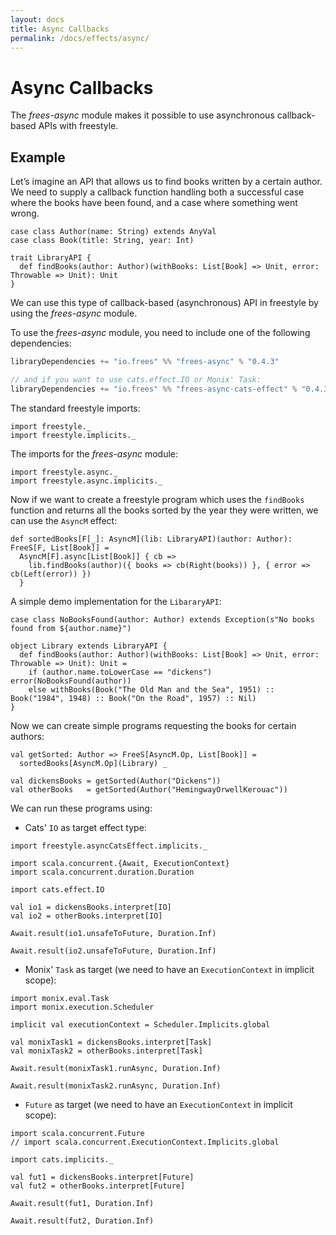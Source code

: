 ```yaml
---
layout: docs
title: Async Callbacks
permalink: /docs/effects/async/
---
```


# Async Callbacks

The _frees-async_ module makes it possible to use asynchronous callback-based APIs with freestyle.

## Example

Let’s imagine an API that allows us to find books written by a certain author. We need to supply a callback function handling both a successful case where the books have been found, and a case where something went wrong. 

```tut:book
case class Author(name: String) extends AnyVal
case class Book(title: String, year: Int)

trait LibraryAPI {
  def findBooks(author: Author)(withBooks: List[Book] => Unit, error: Throwable => Unit): Unit
}
```

We can use this type of callback-based (asynchronous) API in freestyle by using the _frees-async_ module.

To use the _frees-async_ module, you need to include one of the following dependencies:

[comment]: # (Start Replace)

```scala
libraryDependencies += "io.frees" %% "frees-async" % "0.4.3"

// and if you want to use cats.effect.IO or Monix' Task:
libraryDependencies += "io.frees" %% "frees-async-cats-effect" % "0.4.3"
```

[comment]: # (End Replace)

The standard freestyle imports:

```tut:silent
import freestyle._
import freestyle.implicits._
```

The imports for the _frees-async_ module:

```tut:silent
import freestyle.async._
import freestyle.async.implicits._
```

Now if we want to create a freestyle program which uses the `findBooks` function and returns all the books sorted by the year they were written, we can use the `AsyncM` effect:

```tut:book
def sortedBooks[F[_]: AsyncM](lib: LibraryAPI)(author: Author): FreeS[F, List[Book]] =
  AsyncM[F].async[List[Book]] { cb =>
    lib.findBooks(author)({ books => cb(Right(books)) }, { error => cb(Left(error)) })
  }
```

A simple demo implementation for the `LibararyAPI`:

```tut:book
case class NoBooksFound(author: Author) extends Exception(s"No books found from ${author.name}")

object Library extends LibraryAPI {
  def findBooks(author: Author)(withBooks: List[Book] => Unit, error: Throwable => Unit): Unit =
    if (author.name.toLowerCase == "dickens") error(NoBooksFound(author))
    else withBooks(Book("The Old Man and the Sea", 1951) :: Book("1984", 1948) :: Book("On the Road", 1957) :: Nil)
}
```

Now we can create simple programs requesting the books for certain authors:

```tut:book
val getSorted: Author => FreeS[AsyncM.Op, List[Book]] =
  sortedBooks[AsyncM.Op](Library) _

val dickensBooks = getSorted(Author("Dickens"))
val otherBooks   = getSorted(Author("HemingwayOrwellKerouac"))
```

We can run these programs using:

- Cats' `IO` as target effect type:

```tut:book
import freestyle.asyncCatsEffect.implicits._

import scala.concurrent.{Await, ExecutionContext}
import scala.concurrent.duration.Duration

import cats.effect.IO

val io1 = dickensBooks.interpret[IO]
val io2 = otherBooks.interpret[IO]
```

```tut:book:fail
Await.result(io1.unsafeToFuture, Duration.Inf)
```

```tut:book
Await.result(io2.unsafeToFuture, Duration.Inf)
```

- Monix' `Task` as target (we need to have an `ExecutionContext` in implicit scope):

```tut:book
import monix.eval.Task
import monix.execution.Scheduler

implicit val executionContext = Scheduler.Implicits.global

val monixTask1 = dickensBooks.interpret[Task]
val monixTask2 = otherBooks.interpret[Task]
```

```tut:book:fail
Await.result(monixTask1.runAsync, Duration.Inf)
```

```tut:book
Await.result(monixTask2.runAsync, Duration.Inf)
```

- `Future` as target (we need to have an `ExecutionContext` in implicit scope):

```tut:book
import scala.concurrent.Future
// import scala.concurrent.ExecutionContext.Implicits.global

import cats.implicits._

val fut1 = dickensBooks.interpret[Future]
val fut2 = otherBooks.interpret[Future]
```

```tut:fail:book
Await.result(fut1, Duration.Inf)
```

```tut:book
Await.result(fut2, Duration.Inf)
```